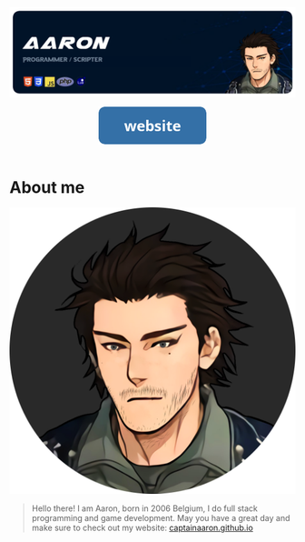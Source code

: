 
<p align="center">
		<img src="images/aarondisplaycard.png">
</p>
<div align="center">
  <a href="https://captainaaron.github.io">
    <img src="images/buttons/button_website.png">
  </a>
</div>
<br/>
<div>
  <h1>About me</h1>

  <img src="https://raw.githubusercontent.com/CaptainAaron/CaptainAaron/main/images/aaronprofileicon.webp">
</div>


> Hello there!
> I am Aaron, born in 2006 Belgium,
> I do full stack programming and game development.
> May you have a great day and make sure to check out my website: [captainaaron.github.io](https://captainaaron.github.io/)
<br/>

<div>
	
</div>
